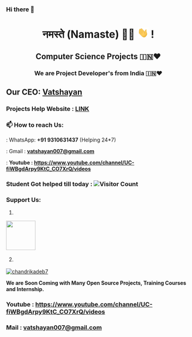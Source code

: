 ### Hi there 👋

<h1 align="center"> नमस्ते (Namaste) 🙏🏻  <img src="https://raw.githubusercontent.com/ABSphreak/ABSphreak/master/gifs/Hi.gif" width="30px"> ! </h1>
<h2 align="center"> Computer Science Projects 🇮🇳❤</h2>

<h3 align="center">We are Project Developer's from India 🇮🇳❤</h3>

## Our CEO: [**Vatshayan**](https://github.com/Vatshayan)

### Projects Help Website : [**LINK**](https://www.cse-projects.com)

### 📫 How to reach Us:

 :  WhatsApp: **+91 9310631437** (Helping 24*7)
 
 :  Gmail : **vatshayan007@gmail.com**
 
 :  **Youtube : https://www.youtube.com/channel/UC-fiWBgdArpy9KtC_CO7XrQ/videos**

### Student Got helped till today : ![Visitor Count](https://profile-counter.glitch.me/{RoyalData}/count.svg)

 <h3 align="left">Support Us:</h3>

1. 
<a href="https://paypal.me/shivamvatshayan1?locale.x=en_GB">
 
<img src="https://www.freepnglogos.com/uploads/paypal-logo-png-7.png" width="80" height="80"/>
</a> 



2.
<p><a href="https://www.buymeacoffee.com/Vatshayan"> <img align="center" src="https://cdn.buymeacoffee.com/buttons/v2/default-yellow.png" height="50" width="210" alt="chandrikadeb7" /></a></p>




**We are Soon Coming with Many Open Source Projects, Training Courses and Internship.**

### Youtube : https://www.youtube.com/channel/UC-fiWBgdArpy9KtC_CO7XrQ/videos

### Mail : **vatshayan007@gmail.com**

